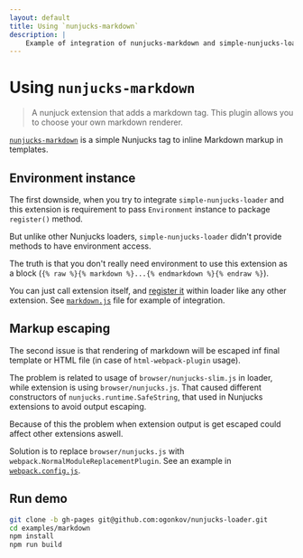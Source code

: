 ```yaml
---
layout: default
title: Using `nunjucks-markdown`
description: |
    Example of integration of nunjucks-markdown and simple-nunjucks-loader
---
```


# Using `nunjucks-markdown`

> A nunjuck extension that adds a markdown tag. This plugin allows you to
> choose your own markdown renderer.

[`nunjucks-markdown`](https://github.com/zephraph/nunjucks-markdown)
is a simple Nunjucks tag to inline Markdown markup in templates.

## Environment instance

The first downside, when you try to integrate `simple-nunjucks-loader` and this 
extension is requirement to pass `Environment` instance to package `register()`
method.

But unlike other Nunjucks loaders, `simple-nunjucks-loader` didn't provide
methods to have environment access.

The truth is that you don't really need environment to use this extension as
a block (`{% raw %}{% markdown %}...{% endmarkdown %}{% endraw %}`).

You can just call extension itself, and [register it](https://github.com/ogonkov/nunjucks-loader#extensions)
within loader like any other extension. See
[`markdown.js`](https://github.com/ogonkov/nunjucks-loader/tree/gh-pages/examples/markdown/src/nunjuck_extensions/markdown.js)
file for example of integration.

## Markup escaping

The second issue is that rendering of markdown will be escaped inf final
template or HTML file (in case of `html-webpack-plugin` usage).

The problem is related to usage of `browser/nunjucks-slim.js` in loader, while
extension is using `browser/nunjucks.js`. That caused different constructors of
`nunjucks.runtime.SafeString`, that used in Nunjucks extensions to avoid output
escaping.

Because of this the problem when extension output is get escaped could affect
other extensions aswell.

Solution is to replace `browser/nunjucks.js` with
`webpack.NormalModuleReplacementPlugin`. See an example in
[`webpack.config.js`](https://github.com/ogonkov/nunjucks-loader/tree/gh-pages/examples/markdown/webpack.config.js#L36).

## Run demo

```bash
git clone -b gh-pages git@github.com:ogonkov/nunjucks-loader.git
cd examples/markdown
npm install
npm run build
```
